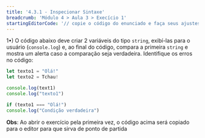 ```yaml
---
title: '4.3.1 - Inspecionar Sintaxe'
breadcrumb: 'Módulo 4 > Aula 3 > Execício 1'
startingEditorCode: '// copie o código do enunciado e faça seus ajustes'
---
```


1•) O código abaixo deve criar 2 variáveis do tipo `string`, exibí-las para o usuário (`console.log`) e, ao final do código, compara a primeira `string` e mostra um alerta caso a comparação seja verdadeira. Identifique os erros no código:

```js
let texto1 = "Olá!"
let texto2 = Tchau!

console.log(text1)
console.log("texto1")

if (texto1 === "Olá!")
console.log("Condição verdadeira")
```

**Obs**: Ao abrir o exercício pela primeira vez, o código acima será copiado para o editor para que sirva de ponto de partida
